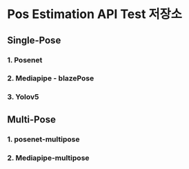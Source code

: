 # Pos Estimation API Test 저장소
## Single-Pose
### 1. Posenet
### 2. Mediapipe - blazePose
### 3. Yolov5  


## Multi-Pose
### 1. posenet-multipose
### 2. Mediapipe-multipose
